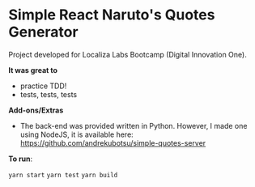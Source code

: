 # Simple React Naruto's Quotes Generator

Project developed for Localiza Labs Bootcamp (Digital Innovation One).

**It was great to**
- practice TDD!
- tests, tests, tests

**Add-ons/Extras**
- The back-end was provided written in Python. However, I made one using NodeJS, it is available here: https://github.com/andrekubotsu/simple-quotes-server

**To run**:

`yarn start`
`yarn test`
`yarn build`

